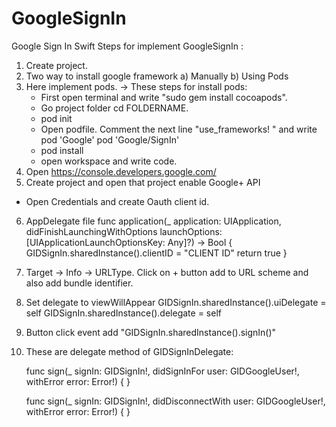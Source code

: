 # GoogleSignIn
Google Sign In Swift
Steps for implement GoogleSignIn :
1) Create project.
2) Two way to install google framework a) Manually b) Using Pods
3) Here implement pods.
  -> These steps for install pods:
     - First open terminal and write "sudo gem install cocoapods".
     - Go project folder cd FOLDERNAME.
     - pod init
     - Open podfile. Comment the next line "use_frameworks! " and write
          pod 'Google'
	        pod 'Google/SignIn'
     - pod install
     - open workspace and write code.
4) Open https://console.developers.google.com/ 
5) Create project and open that project enable Google+ API
  - Open Credentials and create Oauth client id.
6) AppDelegate file 
      func application(_ application: UIApplication, didFinishLaunchingWithOptions launchOptions: 
      [UIApplicationLaunchOptionsKey: Any]?) -> Bool {
        GIDSignIn.sharedInstance().clientID = "CLIENT ID"
        return true
    }
7) Target -> Info -> URLType. Click on + button add to URL scheme and also add bundle identifier.
8) Set delegate to viewWillAppear
        GIDSignIn.sharedInstance().uiDelegate = self
        GIDSignIn.sharedInstance().delegate = self
9) Button click event add "GIDSignIn.sharedInstance().signIn()"
10) These are delegate method of GIDSignInDelegate:
    
    func sign(_ signIn: GIDSignIn!, didSignInFor user: GIDGoogleUser!, withError error: Error!) {
    }
    
    func sign(_ signIn: GIDSignIn!, didDisconnectWith user: GIDGoogleUser!, withError error: Error!) {
    }




